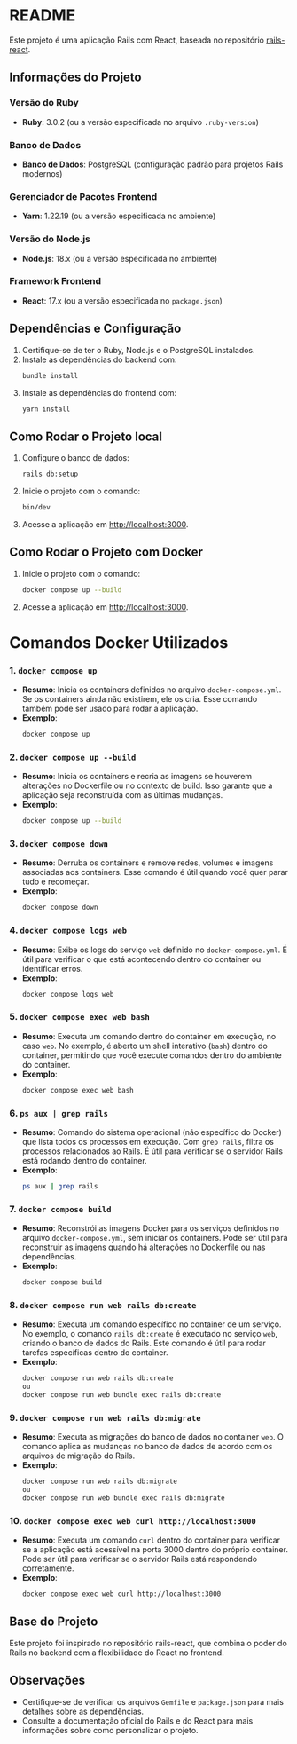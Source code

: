# README

Este projeto é uma aplicação Rails com React, baseada no repositório [rails-react](https://github.com/PivtoranisV/rails-react).

## Informações do Projeto

### Versão do Ruby
- **Ruby**: 3.0.2 (ou a versão especificada no arquivo `.ruby-version`)

### Banco de Dados
- **Banco de Dados**: PostgreSQL (configuração padrão para projetos Rails modernos)

### Gerenciador de Pacotes Frontend
- **Yarn**: 1.22.19 (ou a versão especificada no ambiente)

### Versão do Node.js
- **Node.js**: 18.x (ou a versão especificada no ambiente)

### Framework Frontend
- **React**: 17.x (ou a versão especificada no `package.json`)

## Dependências e Configuração

1. Certifique-se de ter o Ruby, Node.js e o PostgreSQL instalados.
2. Instale as dependências do backend com:
    ```bash
    bundle install
    ```
3. Instale as dependências do frontend com:
    ```bash
    yarn install
    ```

## Como Rodar o Projeto local

1. Configure o banco de dados:
    ```bash
    rails db:setup
    ```
2. Inicie o projeto com o comando:
    ```bash
    bin/dev
    ```
3. Acesse a aplicação em [http://localhost:3000](http://localhost:3000).

## Como Rodar o Projeto com Docker

1. Inicie o projeto com o comando:
    ```bash
    docker compose up --build
    ```
2. Acesse a aplicação em [http://localhost:3000](http://localhost:3000).

# Comandos Docker Utilizados

### 1. `docker compose up`
- **Resumo**: Inicia os containers definidos no arquivo `docker-compose.yml`. Se os containers ainda não existirem, ele os cria. Esse comando também pode ser usado para rodar a aplicação.
- **Exemplo**: 
  ```bash
  docker compose up
  ```

### 2. `docker compose up --build`
- **Resumo**: Inicia os containers e recria as imagens se houverem alterações no Dockerfile ou no contexto de build. Isso garante que a aplicação seja reconstruída com as últimas mudanças.
- **Exemplo**:
  ```bash
  docker compose up --build
  ```

### 3. `docker compose down`
- **Resumo**: Derruba os containers e remove redes, volumes e imagens associadas aos containers. Esse comando é útil quando você quer parar tudo e recomeçar.
- **Exemplo**:
  ```bash
  docker compose down
  ```

### 4. `docker compose logs web`
- **Resumo**: Exibe os logs do serviço `web` definido no `docker-compose.yml`. É útil para verificar o que está acontecendo dentro do container ou identificar erros.
- **Exemplo**:
  ```bash
  docker compose logs web
  ```

### 5. `docker compose exec web bash`
- **Resumo**: Executa um comando dentro do container em execução, no caso `web`. No exemplo, é aberto um shell interativo (`bash`) dentro do container, permitindo que você execute comandos dentro do ambiente do container.
- **Exemplo**:
  ```bash
  docker compose exec web bash
  ```

### 6. `ps aux | grep rails`
- **Resumo**: Comando do sistema operacional (não específico do Docker) que lista todos os processos em execução. Com `grep rails`, filtra os processos relacionados ao Rails. É útil para verificar se o servidor Rails está rodando dentro do container.
- **Exemplo**:
  ```bash
  ps aux | grep rails
  ```

### 7. `docker compose build`
- **Resumo**: Reconstrói as imagens Docker para os serviços definidos no arquivo `docker-compose.yml`, sem iniciar os containers. Pode ser útil para reconstruir as imagens quando há alterações no Dockerfile ou nas dependências.
- **Exemplo**:
  ```bash
  docker compose build
  ```

### 8. `docker compose run web rails db:create`
- **Resumo**: Executa um comando específico no container de um serviço. No exemplo, o comando `rails db:create` é executado no serviço `web`, criando o banco de dados do Rails. Este comando é útil para rodar tarefas específicas dentro do container.
- **Exemplo**:
  ```bash
  docker compose run web rails db:create
  ou
  docker compose run web bundle exec rails db:create
  ```

### 9. `docker compose run web rails db:migrate`
- **Resumo**: Executa as migrações do banco de dados no container `web`. O comando aplica as mudanças no banco de dados de acordo com os arquivos de migração do Rails.
- **Exemplo**:
  ```bash
  docker compose run web rails db:migrate
  ou
  docker compose run web bundle exec rails db:migrate
  ```

### 10. `docker compose exec web curl http://localhost:3000`
- **Resumo**: Executa um comando `curl` dentro do container para verificar se a aplicação está acessível na porta 3000 dentro do próprio container. Pode ser útil para verificar se o servidor Rails está respondendo corretamente.
- **Exemplo**:
  ```bash
  docker compose exec web curl http://localhost:3000
  ```

## Base do Projeto

Este projeto foi inspirado no repositório rails-react, que combina o poder do Rails no backend com a flexibilidade do React no frontend.

## Observações

- Certifique-se de verificar os arquivos `Gemfile` e `package.json` para mais detalhes sobre as dependências.
- Consulte a documentação oficial do Rails e do React para mais informações sobre como personalizar o projeto.